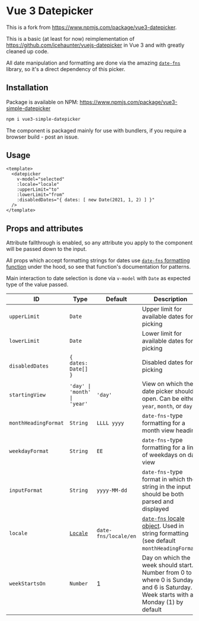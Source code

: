 # Vue 3 Datepicker

This is a fork from https://www.npmjs.com/package/vue3-datepicker.

This is a basic (at least for now) reimplementation of https://github.com/icehaunter/vuejs-datepicker in Vue 3 and with greatly cleaned up code.

All date manipulation and formatting are done via the amazing [`date-fns`](https://date-fns.org/) library, so it's a direct dependency of this picker.

## Installation

Package is available on NPM: https://www.npmjs.com/package/vue3-simple-datepicker

```sh
npm i vue3-simple-datepicker
```

The component is packaged mainly for use with bundlers, if you require a browser build - post an issue.

## Usage

```vue
<template>
  <datepicker
    v-model="selected"
    :locale="locale"
    :upperLimit="to"
    :lowerLimit="from"
    :disabledDates="{ dates: [ new Date(2021, 1, 2) ] }"
  />
</template>
```

## Props and attributes
Attribute fallthrough is enabled, so any attribute you apply to the component will be passed down to the input.

All props which accept formatting strings for dates use [`date-fns` formatting function](https://date-fns.org/docs/format) under the hood, so see that function's documentation for patterns.

Main interaction to date selection is done via `v-model` with `Date` as expected type of the value passed.

|ID|Type|Default|Description
|---|---|---|---|
|`upperLimit`|`Date`||Upper limit for available dates for picking|
|`lowerLimit`|`Date`||Lower limit for available dates for picking|
|`disabledDates`|`{ dates: Date[] }`||Disabled dates for picking|
|`startingView`| `'day' \| 'month' \| 'year'` | `'day'` |View on which the date picker should open. Can be either `year`, `month`, or `day` |
| `monthHeadingFormat` | `String` | `LLLL yyyy` | `date-fns`-type formatting for a month view heading
| `weekdayFormat` | `String` | `EE` | `date-fns`-type formatting for a line of weekdays on day view
| `inputFormat` | `String` | `yyyy-MM-dd` | `date-fns`-type format in which the string in the input should be both parsed and displayed |
| `locale` | [`Locale`](https://date-fns.org/v2.16.1/docs/I18n#usage) | `date-fns/locale/en` | [`date-fns` locale object](https://date-fns.org/v2.16.1/docs/I18n#usage). Used in string formatting (see default `monthHeadingFormat`)
| `weekStartsOn` | `Number` | 1 | Day on which the week should start. Number from 0 to 6, where 0 is Sunday and 6 is Saturday. Week starts with a Monday (1) by default |
